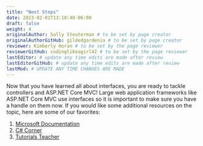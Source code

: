```yaml
---
title: "Next Steps"
date: 2023-02-01T13:10:40-06:00
draft: false
weight: 4
originalAuthor: Sally Steuterman # to be set by page creator
originalAuthorGitHub: gildedgardenia # to be set by page creator
reviewer: Kimberly Horan # to be set by the page reviewer
reviewerGitHub: codinglikeagirl42 # to be set by the page reviewer
lastEditor: # update any time edits are made after review
lastEditorGitHub: # update any time edits are made after review
lastMod: # UPDATE ANY TIME CHANGES ARE MADE
---
```


Now that you have learned all about interfaces, you are ready to tackle controllers and ASP.NET Core MVC! Large web application frameworks like ASP.NET Core MVC use interfaces so it is important to make sure you have a handle on them now.
If you would like some additional resources on the topic, here are some of our favorites:

1. [Microsoft Documentation](https://learn.microsoft.com/en-us/dotnet/csharp/language-reference/keywords/interface)
1. [C# Corner](https://www.c-sharpcorner.com/UploadFile/sekarbalag/Interface-In-CSharp/)
1. [Tutorials Teacher](https://www.tutorialsteacher.com/csharp/csharp-interface) 